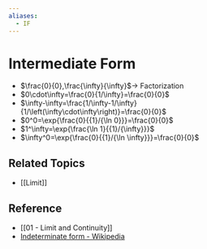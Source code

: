 ```yaml
---
aliases:
  - IF
---
```


# Intermediate Form

- $\frac{0}{0},\frac{\infty}{\infty}$→ Factorization
- $0\cdot\infty=\frac{0}{1/\infty}=\frac{0}{0}$
- $\infty-\infty=\frac{1/\infty-1/\infty}{1/\left(\infty\cdot\infty\right)}=\frac{0}{0}$
- $0^0=\exp{\frac{0}{{1}/{\ln 0}}}=\frac{0}{0}$
- $1^\infty=\exp{\frac{\ln 1}{{1}/{\infty}}}$
- $\infty^0=\exp{\frac{0}{{1}/{\ln \infty}}}=\frac{0}{0}$

## Related Topics

- [[Limit]]

## Reference

- [[01 - Limit and Continuity]]
- [Indeterminate form - Wikipedia](https://en.wikipedia.org/wiki/Indeterminate_form)
